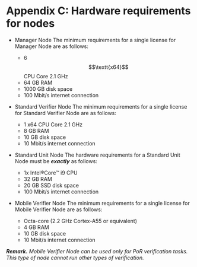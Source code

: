 # Appendix C: Hardware requirements for nodes

* Manager Node
The minimum requirements for a single license for Manager Node are as follows:
  * 6 $$\textt{x64}$$ CPU Core 2.1 GHz
  * 64 GB RAM
  * 1000 GB disk space
  * 100 Mbit/s internet connection

* Standard Verifier Node
The minimum requirements for a single license for Standard Verifier Node are as follows:
   * 1 x64 CPU Core 2.1 GHz
   * 8 GB RAM
   * 10 GB disk space
   * 10 Mbit/s internet connection

 * Standard Unit Node
The hardware requirements for a Standard Unit Node must be _**exactly**_ as follows:
   * 1x Intel:registered:Core:tm: i9 CPU
   * 32 GB RAM
   * 20 GB SSD disk space
   * 100 Mbit/s internet connection


 * Mobile Verifier Node
The minimum requirements for a single license for Mobile Verifier Node are as follows:
    * Octa-core (2.2 GHz Cortex-A55 or equivalent) 
    * 4 GB RAM
    * 10 GB disk space
    * 10 Mbit/s internet connection

_**Remark.**_ _Mobile Verifier Node can be used only for PoR verification tasks. This type of node cannot run other types of verification._